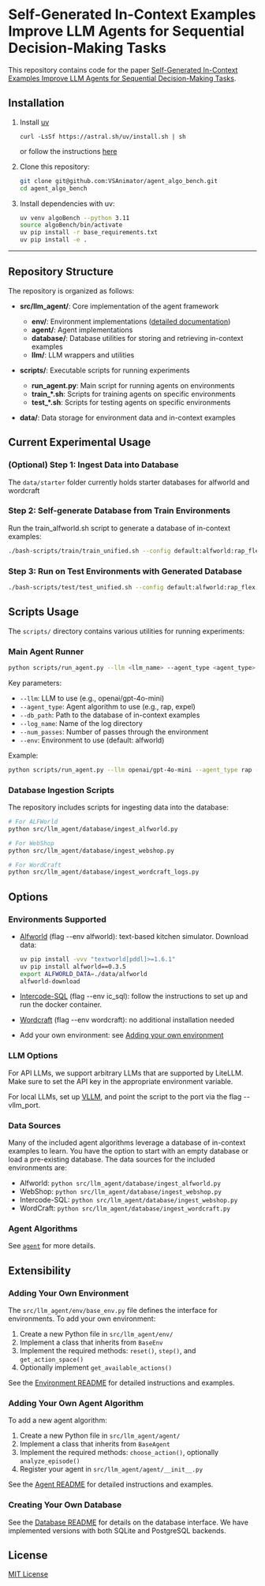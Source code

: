 # Self-Generated In-Context Examples Improve LLM Agents for Sequential Decision-Making Tasks

This repository contains code for the paper [Self-Generated In-Context Examples Improve LLM Agents for Sequential Decision-Making Tasks](https://arxiv.org/abs/2505.00234).

## Installation

1. Install [uv](https://docs.astral.sh/uv/)

    ```
    curl -LsSf https://astral.sh/uv/install.sh | sh
    ```

    or follow the instructions [here](https://docs.astral.sh/uv/getting-started/installation/)

2. Clone this repository:
    ```bash
    git clone git@github.com:VSAnimator/agent_algo_bench.git
    cd agent_algo_bench
    ```

3. Install dependencies with uv:

    ```bash
    uv venv algoBench --python 3.11
    source algoBench/bin/activate
    uv pip install -r base_requirements.txt
    uv pip install -e .
    ```

---

## Repository Structure

The repository is organized as follows:

- **src/llm_agent/**: Core implementation of the agent framework
  - **env/**: Environment implementations ([detailed documentation](src/llm_agent/env/README.md))
  - **agent/**: Agent implementations
  - **database/**: Database utilities for storing and retrieving in-context examples
  - **llm/**: LLM wrappers and utilities

- **scripts/**: Executable scripts for running experiments
  - **run_agent.py**: Main script for running agents on environments
  - **train_*.sh**: Scripts for training agents on specific environments
  - **test_*.sh**: Scripts for testing agents on specific environments

- **data/**: Data storage for environment data and in-context examples

## Current Experimental Usage

### (Optional) Step 1: Ingest Data into Database

The ```data/starter``` folder currently holds starter databases for alfworld and wordcraft

### Step 2: Self-generate Database from Train Environments

Run the train_alfworld.sh script to generate a database of in-context examples:

```bash
./bash-scripts/train/train_unified.sh --config default:alfworld:rap_flex: --llm gpt-4o-mini
```

### Step 3: Run on Test Environments with Generated Database

```bash
./bash-scripts/test/test_unified.sh --config default:alfworld:rap_flex: --llm gpt-4o-mini
```

## Scripts Usage

The `scripts/` directory contains various utilities for running experiments:

### Main Agent Runner

```bash
python scripts/run_agent.py --llm <llm_name> --agent_type <agent_type> --db_path <database_path> --log_name <log_name> --num_passes <num_passes>
```

Key parameters:
- `--llm`: LLM to use (e.g., openai/gpt-4o-mini)
- `--agent_type`: Agent algorithm to use (e.g., rap, expel)
- `--db_path`: Path to the database of in-context examples
- `--log_name`: Name of the log directory
- `--num_passes`: Number of passes through the environment
- `--env`: Environment to use (default: alfworld)

Example:
```bash
python scripts/run_agent.py --llm openai/gpt-4o-mini --agent_type rap --db_path /data/rl/clone_test/data/alfworld_expel/learning.db --log_name expel_rap_testonly --num_passes 1
```

### Database Ingestion Scripts

The repository includes scripts for ingesting data into the database:

```bash
# For ALFWorld
python src/llm_agent/database/ingest_alfworld.py

# For WebShop
python src/llm_agent/database/ingest_webshop.py

# For WordCraft
python src/llm_agent/database/ingest_wordcraft_logs.py
```

## Options

### Environments Supported

- [Alfworld](https://github.com/alfworld/alfworld) (flag --env alfworld): text-based kitchen simulator. Download data:
    ```bash
    uv pip install -vvv "textworld[pddl]>=1.6.1"
    uv pip install alfworld==0.3.5
    export ALFWORLD_DATA=./data/alfworld
    alfworld-download
    ```

- [Intercode-SQL](https://github.com/princeton-nlp/intercode) (flag --env ic_sql): follow the instructions to set up and run the docker container.

- [Wordcraft](https://github.com/minqi/wordcraft) (flag --env wordcraft): no additional installation needed

- Add your own environment: see [Adding your own environment](#adding-your-own-environment)

### LLM Options

For API LLMs, we support arbitrary LLMs that are supported by LiteLLM. Make sure to set the API key in the appropriate environment variable.

For local LLMs, set up [VLLM](https://github.com/vllm-project/vllm), and point the script to the port via the flag --vllm_port.

### Data Sources

Many of the included agent algorithms leverage a database of in-context examples to learn. You have the option to start with an empty database or load a pre-existing database. The data sources for the included environments are:

- Alfworld: ```python src/llm_agent/database/ingest_alfworld.py```
- WebShop: ```python src/llm_agent/database/ingest_webshop.py```
- Intercode-SQL: ```python src/llm_agent/database/ingest_webshop.py```
- WordCraft: ```python src/llm_agent/database/ingest_wordcraft.py```

### Agent Algorithms
See [`agent`](https://github.com/VSAnimator/llm_self_improvement/tree/main/src/llm_agent/agent) for more details.

## Extensibility

### Adding Your Own Environment

The `src/llm_agent/env/base_env.py` file defines the interface for environments. To add your own environment:

1. Create a new Python file in `src/llm_agent/env/`
2. Implement a class that inherits from `BaseEnv`
3. Implement the required methods: `reset()`, `step()`, and `get_action_space()`
4. Optionally implement `get_available_actions()`

See the [Environment README](src/llm_agent/env/README.md) for detailed instructions and examples.

### Adding Your Own Agent Algorithm

To add a new agent algorithm:

1. Create a new Python file in `src/llm_agent/agent/`
2. Implement a class that inherits from `BaseAgent`
3. Implement the required methods: `choose_action()`, optionally `analyze_episode()`
4. Register your agent in `src/llm_agent/agent/__init__.py`

See the [Agent README](src/llm_agent/agent/README.md) for detailed instructions and examples.

### Creating Your Own Database

See the [Database README](src/llm_agent/database/README.md) for details on the database interface. We have implemented versions with both SQLite and PostgreSQL backends.

## License

[MIT License](LICENSE)
